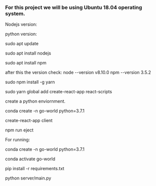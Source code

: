 ### For this project we will be using Ubuntu 18.04 operating system.

Nodejs version:

python version:

sudo apt update

sudo apt install nodejs

sudo apt install npm

after this the version check:
node --version
v8.10.0
npm --version
3.5.2

sudo npm install -g yarn

sudo yarn global add create-react-app react-scripts

create a python enviornment.

conda create -n go-world python=3.7.1

create-react-app client

npm run eject


For running:

conda create -n go-world python=3.7.1

conda activate go-world

pip install -r requirements.txt

python server/main.py


